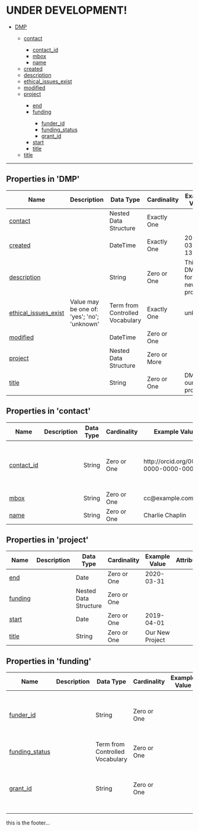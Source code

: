 # UNDER DEVELOPMENT!
<ul><li id="DMP_tree"><a href="#DMP_table">DMP</a></li><ul><li id="contact_tree"><a href="#contact_table">contact</a></li><ul><li id="contact_id_tree"><a href="#contact_id">contact_id</a></li><li id="mbox_tree"><a href="#mbox">mbox</a></li><li id="name_tree"><a href="#name">name</a></li></ul><li id="created_tree"><a href="#created">created</a></li><li id="description_tree"><a href="#description">description</a></li><li id="ethical_issues_exist_tree"><a href="#ethical_issues_exist">ethical_issues_exist</a></li><li id="modified_tree"><a href="#modified">modified</a></li><li id="project_tree"><a href="#project_table">project</a></li><ul><li id="end_tree"><a href="#end">end</a></li><li id="funding_tree"><a href="#funding_table">funding</a></li><ul><li id="funder_id_tree"><a href="#funder_id">funder_id</a></li><li id="funding_status_tree"><a href="#funding_status">funding_status</a></li><li id="grant_id_tree"><a href="#grant_id">grant_id</a></li></ul><li id="start_tree"><a href="#start">start</a></li><li id="title_tree"><a href="#title">title</a></li></ul><li id="title_tree"><a href="#title">title</a></li></ul></ul>
<hr/>

<h2 id="DMP_table">Properties in 'DMP'</h2>

<table>
  <thead>
    <tr>
      <th>Name</th>
      <th>Description</th>
      <th>Data Type</th>
      <th>Cardinality</th>
      <th>Example Value</th>
      <th>Attributes</th>
    </tr>
  </thead>
  <tbody><tr><td><a id="contact" href="#contact_tree">contact</a></td><td> </td><td>Nested Data Structure</td><td>Exactly One</td><td> </td><td/></tr>
<tr><td><a id="created" href="#created_tree">created</a></td><td> </td><td>DateTime</td><td>Exactly One</td><td>2019-03-13 13:13</td><td/></tr>
<tr><td><a id="description" href="#description_tree">description</a></td><td> </td><td>String</td><td>Zero or One</td><td>This DMP is for our new project</td><td/></tr>
<tr><td><a id="ethical_issues_exist" href="#ethical_issues_exist_tree">ethical_issues_exist</a></td><td>Value may be one of: 'yes'; 'no'; 'unknown'</td><td>Term from Controlled Vocabulary</td><td>Exactly One</td><td>unknown</td><td/></tr>
<tr><td><a id="modified" href="#modified_tree">modified</a></td><td> </td><td>DateTime</td><td>Zero or One</td><td> </td><td/></tr>
<tr><td><a id="project" href="#project_tree">project</a></td><td> </td><td>Nested Data Structure</td><td>Zero or More</td><td> </td><td/></tr>
<tr><td><a id="title" href="#title_tree">title</a></td><td> </td><td>String</td><td>Zero or One</td><td>DMP for our new project</td><td/></tr>
</tbody>
</table>

<h2 id="contact_table">Properties in 'contact'</h2>

<table>
  <thead>
    <tr>
      <th>Name</th>
      <th>Description</th>
      <th>Data Type</th>
      <th>Cardinality</th>
      <th>Example Value</th>
      <th>Attributes</th>
    </tr>
  </thead>
  <tbody><tr><td><a id="contact_id" href="#contact_id_tree">contact_id</a></td><td> </td><td>String</td><td>Zero or One</td><td>http://orcid.org/0000-0000-0000-0000</td><td><table><tr><td>identifier</td><td>String</td><td>Exactly One</td></tr><tr><td>identifier_type</td><td>String</td><td>Exactly One</td></tr></table></td></tr>
<tr><td><a id="mbox" href="#mbox_tree">mbox</a></td><td> </td><td>String</td><td>Zero or One</td><td>cc@example.com</td><td/></tr>
<tr><td><a id="name" href="#name_tree">name</a></td><td> </td><td>String</td><td>Zero or One</td><td>Charlie Chaplin</td><td/></tr>
</tbody>
</table>

<h2 id="project_table">Properties in 'project'</h2>

<table>
  <thead>
    <tr>
      <th>Name</th>
      <th>Description</th>
      <th>Data Type</th>
      <th>Cardinality</th>
      <th>Example Value</th>
      <th>Attributes</th>
    </tr>
  </thead>
  <tbody><tr><td><a id="end" href="#end_tree">end</a></td><td> </td><td>Date</td><td>Zero or One</td><td>2020-03-31</td><td/></tr>
<tr><td><a id="funding" href="#funding_tree">funding</a></td><td> </td><td>Nested Data Structure</td><td>Zero or One</td><td> </td><td/></tr>
<tr><td><a id="start" href="#start_tree">start</a></td><td> </td><td>Date</td><td>Zero or One</td><td>2019-04-01</td><td/></tr>
<tr><td><a id="title" href="#title_tree">title</a></td><td> </td><td>String</td><td>Zero or One</td><td>Our New Project</td><td/></tr>
</tbody>
</table>

<h2 id="funding_table">Properties in 'funding'</h2>

<table>
  <thead>
    <tr>
      <th>Name</th>
      <th>Description</th>
      <th>Data Type</th>
      <th>Cardinality</th>
      <th>Example Value</th>
      <th>Attributes</th>
    </tr>
  </thead>
  <tbody><tr><td><a id="funder_id" href="#funder_id_tree">funder_id</a></td><td> </td><td>String</td><td>Zero or One</td><td> </td><td><table><tr><td>identifier</td><td>String</td><td>Exactly One</td></tr><tr><td>identifier_type</td><td>String</td><td>Exactly One</td></tr></table></td></tr>
<tr><td><a id="funding_status" href="#funding_status_tree">funding_status</a></td><td> </td><td>Term from Controlled Vocabulary</td><td>Zero or One</td><td> </td><td/></tr>
<tr><td><a id="grant_id" href="#grant_id_tree">grant_id</a></td><td> </td><td>String</td><td>Zero or One</td><td> </td><td><table><tr><td>identifier</td><td>String</td><td>Exactly One</td></tr><tr><td>identifier_type</td><td>String</td><td>Exactly One</td></tr></table></td></tr>
</tbody>
</table>


this is the footer...